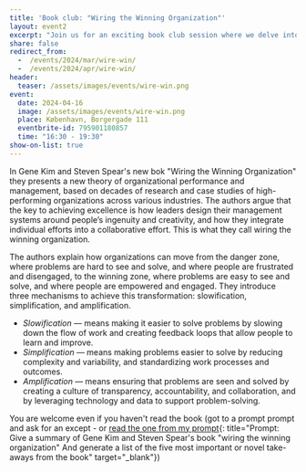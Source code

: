 ```yaml
---
title: 'Book club: "Wiring the Winning Organization"'
layout: event2
excerpt: "Join us for an exciting book club session where we delve into the thought-provoking book 'Wiring the Winning Organization' by Gene Kim and Steven Spear. Get ready to explore the secrets of successful organizations and learn how to apply their strategies in your own workplace."
share: false
redirect_from:
  -  /events/2024/mar/wire-win/
  -  /events/2024/apr/wire-win/
header:
  teaser: /assets/images/events/wire-win.png
event:
  date: 2024-04-16
  image: /assets/images/events/wire-win.png
  place: København, Borgergade 111
  eventbrite-id: 795901180857
  time: "16:30 - 19:30"
show-on-list: true
---
```


In Gene Kim and Steven Spear's new bok "Wiring the Winning Organization" they presents a new theory of organizational performance and management, based on decades of research and case studies of high-performing organizations across various industries. The authors argue that the key to achieving excellence is how leaders design their management systems around people’s ingenuity and creativity, and how they integrate individual efforts into a collaborative effort. This is what they call wiring the winning
organization.

The authors explain how organizations can move from the danger zone, where problems are hard to see and
solve, and where people are frustrated and disengaged, to the winning zone, where problems are easy to see
and solve, and where people are empowered and engaged. They introduce three mechanisms to achieve this
transformation: slowification, simplification, and amplification.

- *Slowification*  — means making it easier to solve problems by slowing down the flow of work and creating
feedback loops that allow people to learn and improve.
- *Simplification* — means making problems easier to solve by reducing complexity and variability, and
standardizing work processes and outcomes.
- *Amplification* — means ensuring that problems are seen and solved by creating a culture of transparency,
accountability, and collaboration, and by leveraging technology and data to support problem-solving.

You are welcome even if you haven't read the book (got to a prompt prompt and ask for an except - or [read the one from my prompt](assets/pdf/Kim-and-Spears-Wiring_the_winning_organization.pdf){: title="Prompt: Give a summary of Gene Kim and Steven Spear's book "wiring the winning organization" And generate a list of the five most important or novel take-aways from the book" target="_blank"})
